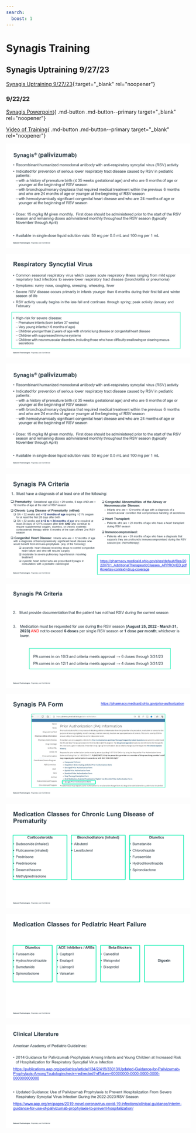 ```yaml
---
search:
  boost: 1
---
```


# Synagis Training

## Synagis Uptraining 9/27/23

[Synagis Uptraining 9/27/23](https://mygainwell-my.sharepoint.com.mcas.ms/personal/justin_collingwood_gainwelltechnologies_com/_layouts/15/stream.aspx?id=%2Fpersonal%2Fjustin%5Fcollingwood%5Fgainwelltechnologies%5Fcom%2FDocuments%2FRecordings%2FSynagis%20Uptraining%2D20230927%5F113424%2DMeeting%20Recording%2Emp4&nav=eyJyZWZlcnJhbEluZm8iOnsicmVmZXJyYWxBcHAiOiJTdHJlYW1XZWJBcHAiLCJyZWZlcnJhbFZpZXciOiJTaGFyZURpYWxvZyIsInJlZmVycmFsQXBwUGxhdGZvcm0iOiJXZWIiLCJyZWZlcnJhbE1vZGUiOiJ2aWV3In19&nav=eyJyZWZlcnJhbEluZm8iOnsicmVmZXJyYWxBcHAiOiJTdHJlYW1XZWJBcHAiLCJyZWZlcnJhbFZpZXciOiJTaGFyZURpYWxvZyIsInJlZmVycmFsQXBwUGxhdGZvcm0iOiJXZWIiLCJyZWZlcnJhbE1vZGUiOiJ2aWV3In19&referrer=Teams%2ETEAMS%2DELECTRON&referrerScenario=p2p%5Fns%2Dbim&ga=1){:target="_blank" rel="noopener"}

### 9/22/22

[Synagis Powerpoint](https://mygainwell-my.sharepoint.com/:p:/r/personal/christopher_nguyen_gainwelltechnologies_com/Documents/Evergreen/Emails/Synagis%20training.pptx?d=w757935c4a8da4d4280a665b8f13e02e8&csf=1&web=1&e=5kuPuL){ .md-button .md-button--primary target="_blank" rel="noopener"}

[Video of Training](https://mygainwell-my.sharepoint.com/:v:/r/personal/cassandra_roach_gainwelltechnologies_com/Documents/Recordings/Synagis%20(2022-2023)%20Training%20with%20Debbie%20Brokaw-20220914_140123-Meeting%20Recording.mp4?csf=1&web=1&e=VD1LZN){ .md-button .md-button--primary target="_blank" rel="noopener"}

![Alt text](synagis_training_1.png)

![Alt text](synagis_training_2.png)

![Alt text](synagis_training_3.png)

![Alt text](synagis_training_4.png)

![Alt text](synagis_training_5.png)

![Alt text](synagis_training_6.png)

![Alt text](synagis_training_7.png)

![Alt text](synagis_training_8.png)

![Alt text](synagis_training_9.png)
